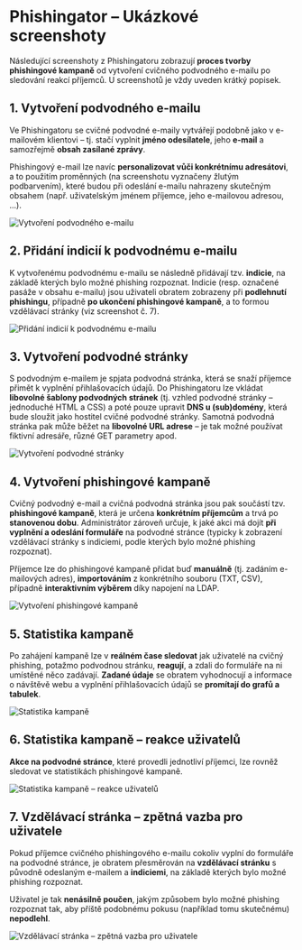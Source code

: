 # Phishingator – Ukázkové screenshoty

Následující screenshoty z Phishingatoru zobrazují **proces tvorby phishingové kampaně** od vytvoření cvičného podvodného e-mailu po sledování reakcí příjemců. U screenshotů je vždy uveden krátký popisek.



## 1. Vytvoření podvodného e-mailu

Ve Phishingatoru se cvičné podvodné e-maily vytvářejí podobně jako v e-mailovém klientovi – tj. stačí vyplnit **jméno odesílatele**, jeho **e-mail** a samozřejmě **obsah zasílané zprávy**.

Phishingový e-mail lze navíc **personalizovat vůči konkrétnímu adresátovi**, a to použitím proměnných (na screenshotu vyznačeny žlutým podbarvením), které budou při odeslání e-mailu nahrazeny skutečným obsahem (např. uživatelským jménem příjemce, jeho e-mailovou adresou, ...).

![Vytvoření podvodného e-mailu](doc/images/01-phishing-training-email.png)



## 2. Přidání indicií k podvodnému e-mailu

K vytvořenému podvodnému e-mailu se následně přidávají tzv. **indicie**, na základě kterých bylo možné phishing rozpoznat. Indicie (resp. označené pasáže v obsahu e-mailu) jsou uživateli obratem zobrazeny při **podlehnutí phishingu**, případně **po ukončení phishingové kampaně**, a to formou vzdělávací stránky (viz screenshot č. 7).

![Přidání indicií k podvodnému e-mailu](doc/images/02-phishing-training-email-signs.png)



## 3. Vytvoření podvodné stránky

S podvodným e-mailem je spjata podvodná stránka, která se snaží příjemce přimět k vyplnění přihlašovacích údajů. Do Phishingatoru lze vkládat **libovolné šablony podvodných stránek** (tj. vzhled podvodné stránky – jednoduché HTML a CSS) a poté pouze upravit **DNS u (sub)domény**, která bude sloužit jako hostitel cvičné podvodné stránky.  Samotná podvodná stránka pak může běžet na **libovolné URL adrese** – je tak možné používat fiktivní adresáře, různé GET parametry apod.

![Vytvoření podvodné stránky](doc/images/03-fraudulent-website.png)



## 4. Vytvoření phishingové kampaně

Cvičný podvodný e-mail a cvičná podvodná stránka jsou pak součástí tzv. **phishingové kampaně**, která je určena **konkrétním příjemcům** a trvá po **stanovenou dobu**. Administrátor zároveň určuje, k jaké akci má dojít **při vyplnění a odeslání formuláře** na podvodné stránce (typicky k zobrazení vzdělávací stránky s indiciemi, podle kterých bylo možné phishing rozpoznat).

Příjemce lze do phishingové kampaně přidat buď **manuálně** (tj. zadáním e-mailových adres), **importováním** z konkrétního souboru (TXT, CSV), případně **interaktivním výběrem** díky napojení na LDAP.

![Vytvoření phishingové kampaně](doc/images/04-campaign.png)



## 5. Statistika kampaně

Po zahájení kampaně lze v **reálném čase sledovat** jak uživatelé na cvičný phishing, potažmo podvodnou stránku, **reagují**, a zdali do formuláře na ni umístěné něco zadávají. **Zadané údaje** se obratem vyhodnocují a informace o návštěvě webu a vyplnění přihlašovacích údajů se **promítají do grafů a tabulek**.

![Statistika kampaně](doc/images/05-campaign-stats.png)



## 6. Statistika kampaně – reakce uživatelů

**Akce na podvodné stránce**, které provedli jednotliví příjemci, lze rovněž sledovat ve statistikách phishingové kampaně.

![Statistika kampaně – reakce uživatelů](doc/images/06-campaign-stats-user-reactions.png)



## 7. Vzdělávací stránka – zpětná vazba pro uživatele

Pokud příjemce cvičného phishingového e-mailu cokoliv vyplní do formuláře na podvodné stránce, je obratem přesměrován na **vzdělávací stránku** s původně odeslaným e-mailem a **indiciemi**, na základě kterých bylo možné phishing rozpoznat.

Uživatel je tak **nenásilně poučen**, jakým způsobem bylo možné phishing rozpoznat tak, aby příště podobnému pokusu (například tomu skutečnému) **nepodlehl**.

![Vzdělávací stránka – zpětná vazba pro uživatele](doc/images/07-campaign-stats-user-summary.png)